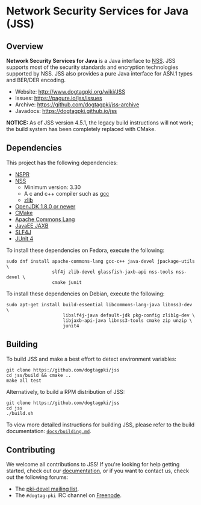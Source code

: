 Network Security Services for Java (JSS)
========================================

Overview
--------

**Network Security Services for Java** is a Java interface to [NSS](https://developer.mozilla.org/en-US/docs/Mozilla/Projects/NSS).
JSS supports most of the security standards and encryption technologies supported by NSS.
JSS also provides a pure Java interface for ASN.1 types and BER/DER encoding.

* Website: http://www.dogtagpki.org/wiki/JSS
* Issues: https://pagure.io/jss/issues
* Archive: https://github.com/dogtagpki/jss-archive
* Javadocs: https://dogtagpki.github.io/jss

**NOTICE:** As of JSS version 4.5.1, the legacy build instructions will not
            work; the build system has been completely replaced with CMake.

Dependencies
------------

This project has the following dependencies:

 - [NSPR](https://developer.mozilla.org/en-US/docs/Mozilla/Projects/NSPR)
 - [NSS](https://developer.mozilla.org/en-US/docs/Mozilla/Projects/NSS)
    - Minimum version: 3.30
    - A c and c++ compiler such as [gcc](ttps://gcc.gnu.org/)
    - [zlib](https://zlib.net/)
 - [OpenJDK 1.8.0 or newer](https://openjdk.java.net/)
 - [CMake](https://cmake.org/)
 - [Apache Commons Lang](https://commons.apache.org/proper/commons-lang/)
 - [JavaEE JAXB](https://github.com/eclipse-ee4j/jaxb-ri)
 - [SLF4J](https://www.slf4j.org/)
 - [JUnit 4](https://junit.org/junit4/)

To install these dependencies on Fedora, execute the following:

    sudo dnf install apache-commons-lang gcc-c++ java-devel jpackage-utils \
                     slf4j zlib-devel glassfish-jaxb-api nss-tools nss-devel \
                     cmake junit

To install these dependencies on Debian, execute the following:

    sudo apt-get install build-essential libcommons-lang-java libnss3-dev \
                         libslf4j-java default-jdk pkg-config zlib1g-dev \
                         libjaxb-api-java libnss3-tools cmake zip unzip \
                         junit4


Building
--------

To build JSS and make a best effort to detect environment variables:

    git clone https://github.com/dogtagpki/jss
    cd jss/build && cmake ..
    make all test

Alternatively, to build a RPM distribution of JSS:

    git clone https://github.com/dogtagpki/jss
    cd jss
    ./build.sh

To view more detailed instructions for building JSS, please refer to
the build documentation: [`docs/building.md`](docs/building.md).


Contributing
------------

We welcome all contributions to JSS! If you're looking for help getting
started, check out our [documentation](docs/contributing.md), or if you
want to contact us, check out the following forums:

 - The [pki-devel mailing list](https://www.redhat.com/mailman/listinfo/pki-devel).
 - The `#dogtag-pki` IRC channel on [Freenode](https://freenode.net/).
